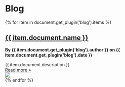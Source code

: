 # Blog

{% for item in document.get_plugin('blog').items %}
<div class="livemark-blog-item">
  <h2><a href="{{ item.relpath }}.html">{{ item.document.name }}</a></h2>
  <div class="row">
    <div class="col-8">
      <p>
        <strong>
          By {{ item.document.get_plugin('blog').author }}
          on {{ item.document.get_plugin('blog').date }}
        </strong>
      </p>
      <div class="markdown">{{ item.document.description }}</div>
      <a href="{{ item.relpath }}.html">Read more &raquo;</a>
    </div>
    <div class="col-4">
      <img src="{{ item.document.get_plugin('blog').image }}" />
    </div>
  </div>
</div>
{% endfor %}
